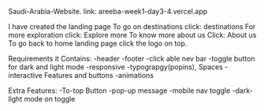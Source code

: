 Saudi-Arabia-Website.
link: areeba-week1-day3-4.vercel.app

I have created the landing page
To go on destinations click: destinations
For more exploration click: Explore more
To know more about us Click: About us
To go back to home landing page click the logo on top.

Requirements it Contains:
-header
-footer
-click able nev bar
-toggle button for dark and light mode
-responsive
-typograpgy(popins), Spaces
-interactive Features and buttons
-animations

Extra Features:
-To-top Button
-pop-up message
-mobile nav toggle
-dark-light mode on toggle

